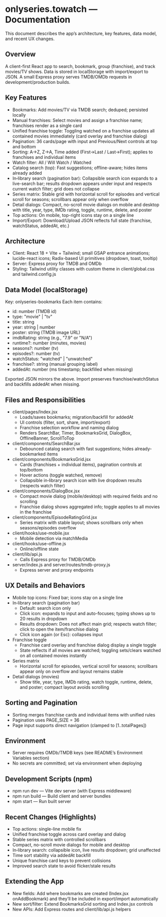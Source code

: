 # onlyseries.towatch — Documentation

This document describes the app’s architecture, key features, data model, and recent UX changes.

## Overview
A client-first React app to search, bookmark, group (franchise), and track movies/TV shows. Data is stored in localStorage with import/export to JSON. A small Express proxy serves TMDB/OMDb requests in development/production builds.

## Key Features
- Bookmarks: Add movies/TV via TMDB search; deduped; persisted locally
- Manual franchises: Select movies and assign a franchise name; franchises render as a single card
- Unified franchise toggle: Toggling watched on a franchise updates all contained movies immediately (card overlay and franchise dialog)
- Pagination: 36 cards/page with input and Previous/Next controls at top and bottom
- Sorting: A→Z, Z→A, Time added (First→Last / Last→First); applies to franchises and individual items
- Watch filter: All / Will Watch / Watched
- Catalog search (top): Fast suggestions; offline-aware; hides items already added
- In‑library search (pagination bar): Collapsible search icon expands to a live-search bar; results dropdown appears under input and respects current watch filter; grid does not collapse
- Series matrix: Stable grid with horizontal scroll for episodes and vertical scroll for seasons; scrollbars appear only when overflow
- Detail dialogs: Compact, no-scroll movie dialogs on mobile and desktop with title, year, type, IMDb rating, toggle, runtime, delete, and poster
- Top actions: On mobile, top-right icons stay on a single line
- Import/Export: Download/Upload JSON reflects full state (franchise, watchStatus, addedAt, etc.)

## Architecture
- Client: React 18 + Vite + Tailwind; small GSAP entrance animations; lucide-react icons; Radix-based UI primitives (dropdown, toast, tooltip)
- Server: Express proxy for TMDB and OMDb
- Styling: Tailwind utility classes with custom theme in client/global.css and tailwind.config.js

## Data Model (localStorage)
Key: onlyseries-bookmarks
Each item contains:
- id: number (TMDB id)
- type: "movie" | "tv"
- title: string
- year: string | number
- poster: string (TMDB image URL)
- imdbRating: string (e.g., "7.9" or "N/A")
- runtime?: number (minutes, movies)
- seasons?: number (tv)
- episodes?: number (tv)
- watchStatus: "watched" | "unwatched"
- franchise?: string (manual grouping label)
- addedAt: number (ms timestamp; backfilled when missing)

Exported JSON mirrors the above. Import preserves franchise/watchStatus and backfills addedAt when missing.

## Files and Responsibilities
- client/pages/Index.jsx
  - Loads/saves bookmarks; migration/backfill for addedAt
  - UI controls (filter, sort, share, import/export)
  - Franchise selection workflow and naming dialog
  - Renders SearchBar, Timer, BookmarksGrid, DialogBox, OfflineBanner, ScrollToTop
- client/components/SearchBar.jsx
  - Debounced catalog search with fast suggestions; hides already-bookmarked items
- client/components/BookmarksGrid.jsx
  - Cards (franchises + individual items), pagination controls at top/bottom
  - Hover actions (toggle watched, remove)
  - Collapsible in‑library search icon with live dropdown results (respects watch filter)
- client/components/DialogBox.jsx
  - Compact movie dialog (mobile/desktop) with required fields and no scrolling
  - Franchise dialog shows aggregated info; toggle applies to all movies in the franchise
- client/components/EpisodeRatingGrid.jsx
  - Series matrix with stable layout; shows scrollbars only when seasons/episodes overflow
- client/hooks/use-mobile.jsx
  - Mobile detection via matchMedia
- client/hooks/use-offline.js
  - Online/offline state
- client/lib/api.js
  - Calls Express proxy for TMDB/OMDb
- server/index.js and server/routes/tmdb-proxy.js
  - Express server and proxy endpoints

## UX Details and Behaviors
- Mobile top icons: Fixed bar; icons stay on a single line
- In‑library search (pagination bar)
  - Default: search icon only
  - Click icon: expands to input and auto-focuses; typing shows up to 20 results in dropdown
  - Results dropdown: Does not affect main grid; respects watch filter; click to open the item/franchise dialog
  - Click icon again (or Esc): collapses input
- Franchise toggle
  - Franchise card overlay and franchise dialog display a single toggle
  - State reflects if all movies are watched; toggling sets/clears watched on all contained movies instantly
- Series matrix
  - Horizontal scroll for episodes, vertical scroll for seasons; scrollbars appear only on overflow and layout remains stable
- Detail dialogs (movies)
  - Show title, year, type, IMDb rating, watch toggle, runtime, delete, and poster; compact layout avoids scrolling

## Sorting and Pagination
- Sorting merges franchise cards and individual items with unified rules
- Pagination uses PAGE_SIZE = 36
- Page input supports direct navigation (clamped to [1..totalPages])

## Environment
- Server requires OMDb/TMDB keys (see README’s Environment Variables section)
- No secrets are committed; set via environment when deploying

## Development Scripts (npm)
- npm run dev — Vite dev server (with Express middleware)
- npm run build — Build client and server bundles
- npm start — Run built server

## Recent Changes (Highlights)
- Top actions: single-line mobile fix
- Unified franchise toggle across card overlay and dialog
- Stable series matrix with controlled scrollbars
- Compact, no-scroll movie dialogs for mobile and desktop
- In‑library search: collapsible icon, live results dropdown; grid unaffected
- Time sort stability via addedAt backfill
- Unique franchise card keys to prevent collisions
- Improved search state to avoid flicker/stale results

## Extending the App
- New fields: Add where bookmarks are created (Index.jsx onAddBookmark) and they’ll be included in export/import automatically
- New sort/filter: Extend BookmarksGrid sorting and Index.jsx controls
- New APIs: Add Express routes and client/lib/api.js helpers
